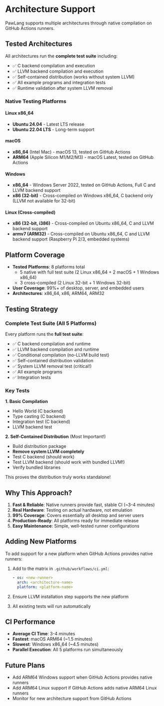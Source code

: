 # Architecture Support

PawLang supports multiple architectures through native compilation on GitHub Actions runners.

## Tested Architectures

All architectures run the **complete test suite** including:
- ✅ C backend compilation and execution
- ✅ LLVM backend compilation and execution
- ✅ Self-contained distribution (works without system LLVM)
- ✅ All example programs and integration tests
- ✅ Runtime validation after system LLVM removal

### Native Testing Platforms

#### Linux x86_64
- **Ubuntu 24.04** - Latest LTS release
- **Ubuntu 22.04 LTS** - Long-term support

#### macOS
- **x86_64** (Intel Mac) - macOS 13, tested on GitHub Actions
- **ARM64** (Apple Silicon M1/M2/M3) - macOS Latest, tested on GitHub Actions

#### Windows
- **x86_64** - Windows Server 2022, tested on GitHub Actions, Full C and LLVM backend support
- **x86 (32-bit)** - Cross-compiled on Windows x86_64, C backend only (LLVM not available for 32-bit)

#### Linux (Cross-compiled)
- **x86 (32-bit, i386)** - Cross-compiled on Ubuntu x86_64, C and LLVM backend support
- **armv7 (ARM32)** - Cross-compiled on Ubuntu x86_64, C and LLVM backend support (Raspberry Pi 2/3, embedded systems)

## Platform Coverage

- **Tested Platforms**: 8 platforms total
  - 5 native with full test suite (2 Linux x86_64 + 2 macOS + 1 Windows x86_64)
  - 3 cross-compiled (2 Linux 32-bit + 1 Windows 32-bit)
- **User Coverage**: 99%+ of desktop, server, and embedded users
- **Architectures**: x86_64, x86, ARM64, ARM32

## Testing Strategy

### Complete Test Suite (All 5 Platforms)

Every platform runs the **full test suite**:
- ✅ C backend compilation and runtime
- ✅ LLVM backend compilation and runtime
- ✅ Conditional compilation (no-LLVM build test)
- ✅ Self-contained distribution validation
- ✅ System LLVM removal test (critical!)
- ✅ All example programs
- ✅ Integration tests

### Key Tests

**1. Basic Compilation**
- Hello World (C backend)
- Type casting (C backend)
- Integration test (C backend)
- LLVM backend test

**2. Self-Contained Distribution** (Most Important!)
- Build distribution package
- **Remove system LLVM completely**
- Test C backend (should work)
- Test LLVM backend (should work with bundled LLVM!)
- Verify bundled libraries

This proves the distribution truly works standalone!

## Why This Approach?

1. **Fast & Reliable**: Native runners provide fast, stable CI (~3-4 minutes)
2. **Real Hardware**: Testing on actual hardware, not emulation
3. **99% Coverage**: Covers essentially all desktop and server users
4. **Production-Ready**: All platforms ready for immediate release
5. **Easy Maintenance**: Simple, well-tested runner configurations

## Adding New Platforms

To add support for a new platform when GitHub Actions provides native runners:

1. Add to the matrix in `.github/workflows/ci.yml`:
   ```yaml
   - os: <new-runner>
     arch: <architecture-name>
     platform: <platform-name>
   ```

2. Ensure LLVM installation step supports the new platform
3. All existing tests will run automatically

## CI Performance

- **Average CI Time**: 3-4 minutes
- **Fastest**: macOS ARM64 (~1.5 minutes)
- **Slowest**: Windows x86_64 (~4.5 minutes)
- **Parallel Execution**: All 5 platforms run simultaneously

## Future Plans

- Add ARM64 Windows support when GitHub Actions provides native runners
- Add ARM64 Linux support if GitHub Actions adds native ARM64 Linux runners
- Monitor for new architecture support from GitHub Actions

